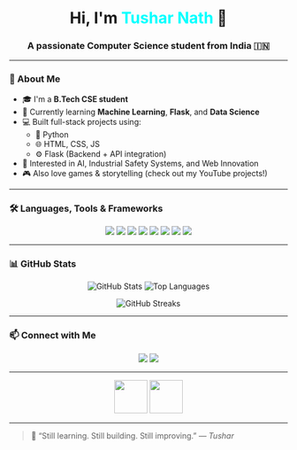 <h1 align="center">Hi, I'm <span style="color:#00FFFF">Tushar Nath</span> 👋</h1>
<h3 align="center">A passionate Computer Science student from India 🇮🇳</h3>

---

### 🌟 About Me
- 🎓 I'm a **B.Tech CSE student**
- 🌱 Currently learning **Machine Learning**, **Flask**, and **Data Science**
- 💻 Built full-stack projects using:
  - 🐍 Python  
  - 🌐 HTML, CSS, JS  
  - ⚙️ Flask (Backend + API integration)
- 🧠 Interested in AI, Industrial Safety Systems, and Web Innovation  
- 🎮 Also love games & storytelling (check out my YouTube projects!)

---

### 🛠️ Languages, Tools & Frameworks

<p align="center">
  <img src="https://img.shields.io/badge/Python-3776AB?style=for-the-badge&logo=python&logoColor=white" />
  <img src="https://img.shields.io/badge/Flask-000000?style=for-the-badge&logo=flask&logoColor=white" />
  <img src="https://img.shields.io/badge/HTML5-E34F26?style=for-the-badge&logo=html5&logoColor=white" />
  <img src="https://img.shields.io/badge/CSS3-1572B6?style=for-the-badge&logo=css3&logoColor=white" />
  <img src="https://img.shields.io/badge/JavaScript-F7DF1E?style=for-the-badge&logo=javascript&logoColor=black" />
  <img src="https://img.shields.io/badge/Git-F05032?style=for-the-badge&logo=git&logoColor=white" />
  <img src="https://img.shields.io/badge/VS_Code-007ACC?style=for-the-badge&logo=visual-studio-code&logoColor=white" />
  <img src="https://img.shields.io/badge/Anaconda-44A833?style=for-the-badge&logo=anaconda&logoColor=white" />
</p>

---

### 📊 GitHub Stats

<p align="center">
  <img src="https://github-readme-stats.vercel.app/api?username=TusharNath&show_icons=true&theme=tokyonight" alt="GitHub Stats" />
  <img src="https://github-readme-stats.vercel.app/api/top-langs/?username=TusharNath&layout=compact&theme=tokyonight" alt="Top Languages" />
</p>

<p align="center">
  <img src="https://github-readme-streak-stats.herokuapp.com/?user=TusharNath&theme=tokyonight" alt="GitHub Streaks" />
</p>

---

### 📫 Connect with Me

<p align="center">
  <a href="mailto:tusharnath.2k3@gmail.com"><img src="https://img.shields.io/badge/Gmail-D14836?style=for-the-badge&logo=gmail&logoColor=white"></a>
  <a href="https://www.linkedin.com/in/your-link/"><img src="https://img.shields.io/badge/LinkedIn-0077B5?style=for-the-badge&logo=linkedin&logoColor=white"></a>
</p>

---
<p align="center">
  <img src="https://media.giphy.com/media/JIX9t2j0ZTN9S/giphy.gif" width="60" height="60"/>
  <img src="https://media.giphy.com/media/3oriO0OEd9QIDdllqo/giphy.gif" width="60" height="60"/>
</p>

---

> 🧠 “Still learning. Still building. Still improving.” — *Tushar*
